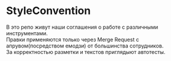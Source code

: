 # StyleConvention

В это репо живут наши соглашения о работе с различными инструментами.   
Правки применяются только через Merge Request с апрувом(посредством емодзи) от большинства сотрудников.  
За корректностью разметки и текстов приглядыют автотесты.

